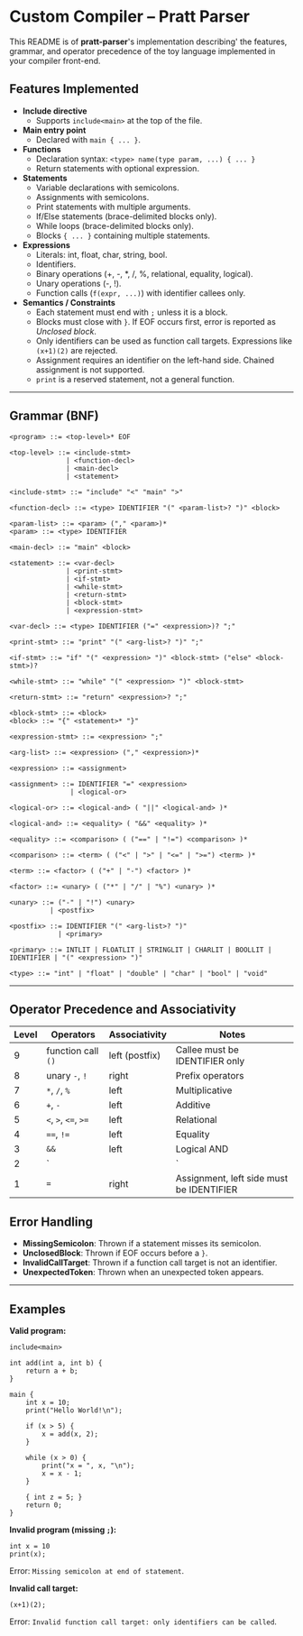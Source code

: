# Custom Compiler – Pratt Parser

This README is of **pratt-parser**'s implementation describing' the features, grammar, and operator precedence
of the toy language implemented in your compiler front-end.

## Features Implemented

-   **Include directive**
    -   Supports `include<main>` at the top of the file.
-   **Main entry point**
    -   Declared with `main { ... }`.
-   **Functions**
    -   Declaration syntax: `<type> name(type param, ...) { ... }`
    -   Return statements with optional expression.
-   **Statements**
    -   Variable declarations with semicolons.
    -   Assignments with semicolons.
    -   Print statements with multiple arguments.
    -   If/Else statements (brace-delimited blocks only).
    -   While loops (brace-delimited blocks only).
    -   Blocks `{ ... }` containing multiple statements.
-   **Expressions**
    -   Literals: int, float, char, string, bool.
    -   Identifiers.
    -   Binary operations (+, -, \*, /, %, relational, equality,
        logical).
    -   Unary operations (-, !).
    -   Function calls (`f(expr, ...)`) with identifier callees only.
-   **Semantics / Constraints**
    -   Each statement must end with `;` unless it is a block.
    -   Blocks must close with `}`. If EOF occurs first, error is
        reported as *Unclosed block*.
    -   Only identifiers can be used as function call targets.
        Expressions like `(x+1)(2)` are rejected.
    -   Assignment requires an identifier on the left-hand side. Chained
        assignment is not supported.
    -   `print` is a reserved statement, not a general function.

------------------------------------------------------------------------

## Grammar (BNF)

    <program> ::= <top-level>* EOF

    <top-level> ::= <include-stmt>
                  | <function-decl>
                  | <main-decl>
                  | <statement>

    <include-stmt> ::= "include" "<" "main" ">"

    <function-decl> ::= <type> IDENTIFIER "(" <param-list>? ")" <block>

    <param-list> ::= <param> ("," <param>)*
    <param> ::= <type> IDENTIFIER

    <main-decl> ::= "main" <block>

    <statement> ::= <var-decl>
                  | <print-stmt>
                  | <if-stmt>
                  | <while-stmt>
                  | <return-stmt>
                  | <block-stmt>
                  | <expression-stmt>

    <var-decl> ::= <type> IDENTIFIER ("=" <expression>)? ";" 

    <print-stmt> ::= "print" "(" <arg-list>? ")" ";"

    <if-stmt> ::= "if" "(" <expression> ")" <block-stmt> ("else" <block-stmt>)?

    <while-stmt> ::= "while" "(" <expression> ")" <block-stmt>

    <return-stmt> ::= "return" <expression>? ";" 

    <block-stmt> ::= <block>
    <block> ::= "{" <statement>* "}" 

    <expression-stmt> ::= <expression> ";" 

    <arg-list> ::= <expression> ("," <expression>)*

    <expression> ::= <assignment>

    <assignment> ::= IDENTIFIER "=" <expression>
                   | <logical-or>

    <logical-or> ::= <logical-and> ( "||" <logical-and> )*

    <logical-and> ::= <equality> ( "&&" <equality> )*

    <equality> ::= <comparison> ( ("==" | "!=") <comparison> )*

    <comparison> ::= <term> ( ("<" | ">" | "<=" | ">=") <term> )*

    <term> ::= <factor> ( ("+" | "-") <factor> )*

    <factor> ::= <unary> ( ("*" | "/" | "%") <unary> )*

    <unary> ::= ("-" | "!") <unary>
              | <postfix>

    <postfix> ::= IDENTIFIER "(" <arg-list>? ")"
                | <primary>

    <primary> ::= INTLIT | FLOATLIT | STRINGLIT | CHARLIT | BOOLLIT | IDENTIFIER | "(" <expression> ")"

    <type> ::= "int" | "float" | "double" | "char" | "bool" | "void"

---

## Operator Precedence and Associativity

| Level | Operators | Associativity | Notes |
|-------|-----------|---------------|-------|
| 9 | function call `()` | left (postfix) | Callee must be IDENTIFIER only |
| 8 | unary `-`, `!` | right | Prefix operators |
| 7 | `*`, `/`, `%` | left | Multiplicative |
| 6 | `+`, `-` | left | Additive |
| 5 | `<`, `>`, `<=`, `>=` | left | Relational |
| 4 | `==`, `!=` | left | Equality |
| 3 | `&&` | left | Logical AND |
| 2 | `||` | left | Logical OR |
| 1 | `=` | right | Assignment, left side must be IDENTIFIER |

## Error Handling

-   **MissingSemicolon**: Thrown if a statement misses its semicolon.
-   **UnclosedBlock**: Thrown if EOF occurs before a `}`.
-   **InvalidCallTarget**: Thrown if a function call target is not an
    identifier.
-   **UnexpectedToken**: Thrown when an unexpected token appears.

------------------------------------------------------------------------

## Examples

**Valid program:**

    include<main>

    int add(int a, int b) {
        return a + b;
    }

    main {
        int x = 10;
        print("Hello World!\n");

        if (x > 5) {
            x = add(x, 2);
        }

        while (x > 0) {
            print("x = ", x, "\n");
            x = x - 1;
        }

        { int z = 5; }
        return 0;
    }

**Invalid program (missing `;`):**

    int x = 10
    print(x);

Error: `Missing semicolon at end of statement`.

**Invalid call target:**

    (x+1)(2);

Error: `Invalid function call target: only identifiers can be called`.

